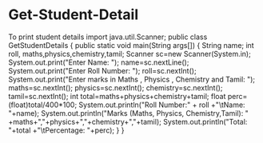 # Get-Student-Detail
To print student details
import java.util.Scanner; 
public class GetStudentDetails 
{ 
public static void main(String args[])
{ 
String name; 
int roll, maths,physics,chemistry,tamil;
Scanner sc=new Scanner(System.in); 
System.out.print("Enter Name: "); 
name=sc.nextLine(); 
System.out.print("Enter Roll Number: ");
roll=sc.nextInt();
System.out.print("Enter marks in Maths , Physics , Chemistry and Tamil: "); 
maths=sc.nextInt();
physics=sc.nextInt();
chemistry=sc.nextInt(); 
tamil=sc.nextInt(); 
int total=maths+physics+chemistry+tamil; 
float perc=(float)total/400*100;
System.out.println("Roll Number:" + roll +"\tName: "+name); 
System.out.println("Marks (Maths, Physics, Chemistry,Tamil): " +maths+","+physics+","+chemistry+","+tamil); 
System.out.println("Total: "+total +"\tPercentage: "+perc);
}
}


